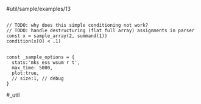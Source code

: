 #util/sample/examples/13
```js:js_input

// TODO: why does this simple conditioning not work?
// TODO: handle destructuring (flat full array) assignments in parser
const x = sample_array(2, summand(1))
condition(x[0] < .1)

```
```js:js_removed

const _sample_options = { 
  stats:'mks ess wsum r t',
  max_time: 5000,
  plot:true,
  // size:1, // debug
}

```
#_util
